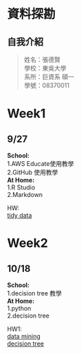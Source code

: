 # 資料探勘
## 自我介紹
> 姓名：張德賢 <br />
> 學校：東吳大學 <br />
> 系所：巨資系 碩一 <br />
> 學號：08370011 <br />

# Week1
## 9/27
**School:**<br />
1.AWS Educate使用教學<br />
2.GitHub     使用教學<br />
**At Home:**<br />
1.R Studio <br />
2.Markdown <br />

HW: <br />
[tidy data](https://08370011.github.io/data-mining/Week1/hw1.html)

# Week2
## 10/18
**School:**<br />
1.decision tree 教學<br />
**At Home:**<br />
1.python  <br />
2.decision tree <br />

HW1: <br />
[data mining](https://08370011.github.io/data-mining/Week2/HW1_datamining.html )<br />
[decision tree](https://github.com/08370011/data-mining/blob/master/Week2/HW1%20data%20mining%20.html)<br />

